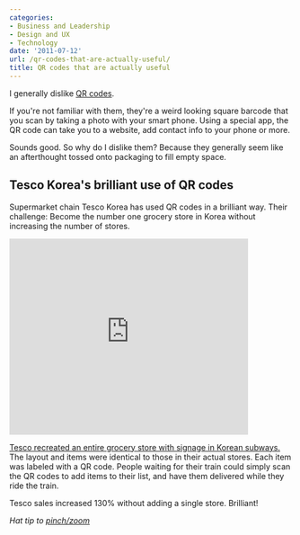 ```yaml
---
categories:
- Business and Leadership
- Design and UX
- Technology
date: '2011-07-12'
url: /qr-codes-that-are-actually-useful/
title: QR codes that are actually useful
---
```


I generally dislike <a href="http://en.wikipedia.org/wiki/QR_code">QR codes</a>.

If you're not familiar with them, they're a weird looking square barcode that you scan by taking a photo with your smart phone. Using a special app, the QR code can take you to a website, add contact info to your phone or more.

Sounds good. So why do I dislike them? Because they generally seem like an afterthought tossed onto packaging to fill empty space.

<h2>Tesco Korea's brilliant use of QR codes</h2>

Supermarket chain Tesco Korea has used QR codes in a brilliant way. Their challenge: Become the number one grocery store in Korea without increasing the number of stores.

<div class="fluid-vids"><iframe class="alignc" width="425" height="349" src="https://www.youtube.com/embed/nJVoYsBym88" frameborder="0" allowfullscreen></iframe></div>

<a href="https://www.youtube.com/watch?v=nJVoYsBym88">Tesco recreated an entire grocery store with signage in Korean subways.</a> The layout and items were identical to those in their actual stores. Each item was labeled with a QR code. People waiting for their train could simply scan the QR codes to add items to their list, and have them delivered while they ride the train.

Tesco sales increased 130% without adding a single store. Brilliant!

<em>Hat tip to <a href="http://pinchzoom.com/posts/a-useful-example-of-qr-codes/">pinch/zoom</a></em>